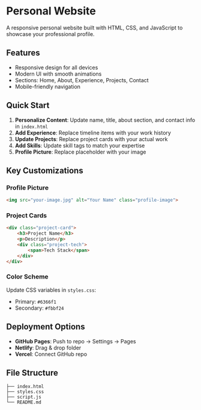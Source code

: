 # Personal Website

A responsive personal website built with HTML, CSS, and JavaScript to showcase your professional profile.

## Features

- Responsive design for all devices
- Modern UI with smooth animations
- Sections: Home, About, Experience, Projects, Contact
- Mobile-friendly navigation

## Quick Start

1. **Personalize Content**: Update name, title, about section, and contact info in `index.html`
2. **Add Experience**: Replace timeline items with your work history
3. **Update Projects**: Replace project cards with your actual work
4. **Add Skills**: Update skill tags to match your expertise
5. **Profile Picture**: Replace placeholder with your image

## Key Customizations

### Profile Picture
```html
<img src="your-image.jpg" alt="Your Name" class="profile-image">
```

### Project Cards
```html
<div class="project-card">
    <h3>Project Name</h3>
    <p>Description</p>
    <div class="project-tech">
        <span>Tech Stack</span>
    </div>
</div>
```

### Color Scheme
Update CSS variables in `styles.css`:
- Primary: `#6366f1`
- Secondary: `#fbbf24`

## Deployment Options

- **GitHub Pages**: Push to repo → Settings → Pages
- **Netlify**: Drag & drop folder
- **Vercel**: Connect GitHub repo

## File Structure
```
├── index.html
├── styles.css
├── script.js
└── README.md
```
